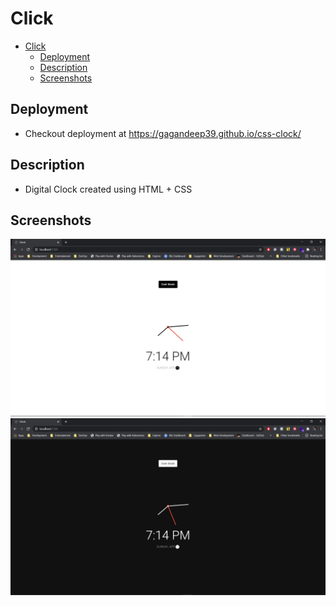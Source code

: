 # Click

- [Click](#click)
  - [Deployment](#deployment)
  - [Description](#description)
  - [Screenshots](#screenshots)

## Deployment

- Checkout deployment at <https://gagandeep39.github.io/css-clock/>

## Description

- Digital Clock created using HTML + CSS

## Screenshots

![Screenshot 1](./assets/screenshot_1.png)
![Screenshot 2](./assets/screenshot_2.png)
